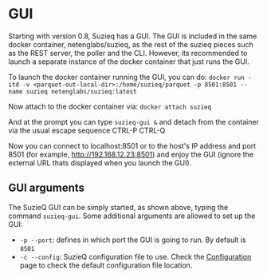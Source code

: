 # GUI

Starting with version 0.8, Suzieq has a GUI. The GUI is included in the same docker container, netenglabs/suzieq, as the rest of the suzieq pieces such as the REST server, the poller and the CLI. However, its recommended to launch a separate instance of the docker container that just runs the GUI.

To launch the docker container running the GUI, you can do:
```docker run -itd -v <parquet-out-local-dir>:/home/suzieq/parquet -p 8501:8501 --name suzieq netenglabs/suzieq:latest```

Now attach to the docker container via:
```docker attach suzieq```

And at the prompt you can type ```suzieq-gui &``` and detach from the container via the usual escape sequence CTRL-P CTRL-Q

Now you can connect to localhost:8501 or to the host's IP address and port 8501 (for example, http://192.168.12.23:8501) and enjoy the GUI (ignore the external URL thats displayed when you launch the GUI).

## GUI arguments
The SuzieQ GUI can be simply started, as shown above, typing the command `suzieq-gui`.
Some additional arguments are allowed to set up the GUI:

- `-p --port`: defines in which port the GUI is going to run. By default is `8501`
- `-c --config`: SuzieQ configuration file to use. Check the [Configuration](config_file.md#use-config-file) page to check the default configuration file location.
